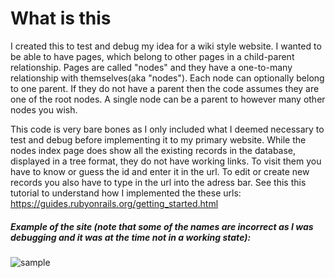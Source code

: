 # What is this

I created this to test and debug my idea for a wiki style website. I wanted to be able to have pages, which belong to other pages in a child-parent relationship. Pages are called "nodes" and they have a one-to-many relationship with themselves(aka "nodes"). Each node can optionally belong to one parent. If they do not have a parent then the code assumes they are one of the root nodes. A single node can be a parent to however many other nodes you wish.

This code is very bare bones as I only included what I deemed necessary to test and debug before implementing it to my primary website. While the nodes index page does show all the existing records in the database, displayed in a tree format, they do not have working links. To visit them you have to know or guess the id and enter it in the url. To edit or create new records you also have to type in the url into the adress bar. See this this tutorial to understand how I implemented the these urls: https://guides.rubyonrails.org/getting_started.html

##### Example of the site (note that some of the names are incorrect as I was debugging and it was at the time not in a working state):

![sample](https://i.imgur.com/6bGIeUz.png)

